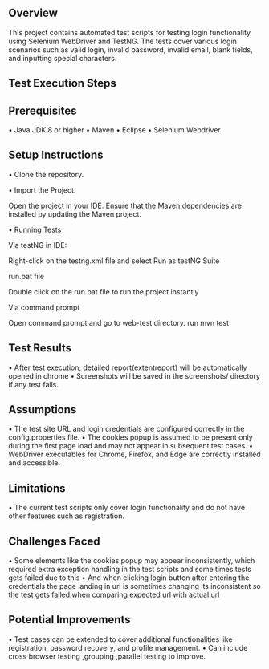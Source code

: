 ## Overview

This project contains automated test scripts for testing login functionality using Selenium WebDriver and TestNG. The tests cover various login scenarios such as valid login, invalid password, invalid email, blank fields, and inputting special characters.

## Test Execution Steps

## Prerequisites

•	Java JDK 8 or higher
•	Maven 
•	Eclipse
•	Selenium Webdriver

 ## Setup Instructions

• Clone the repository.

• Import the Project.

Open the project in your IDE.
Ensure that the Maven dependencies are installed by updating the Maven project.

• Running Tests

Via testNG in IDE:

Right-click on the testng.xml file and select Run as testNG Suite

run.bat file

Double click on the run.bat file to run the project instantly

Via command prompt

Open command prompt and go to web-test directory.
run mvn test

## Test Results

• After test execution, detailed report(extentreport) will be automatically opened in chrome
• Screenshots will be saved in the screenshots/ directory if any test fails.

## Assumptions

• The test site URL and login credentials are configured correctly in the config.properties file.
• The cookies popup is assumed to be present only during the first page load and may not appear in subsequent test cases. 
• WebDriver executables for Chrome, Firefox, and Edge are correctly installed and accessible.

## Limitations

• The current test scripts only cover login functionality and do not have other features such as registration.

## Challenges Faced

• Some elements like the cookies popup may appear inconsistently, which required extra exception handling in the test scripts and some times tests gets failed due to this
• And when clicking login button after entering the credentials the page landing in url is sometimes changing its inconsistent so the test gets failed.when comparing expected url with actual url

## Potential Improvements

• Test cases can be extended to cover additional functionalities like registration, password recovery, and profile management.
• Can include cross browser testing ,grouping ,parallel testing to improve.










